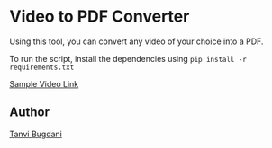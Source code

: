 # Video to PDF Converter

Using this tool, you can convert any video of your choice into a PDF.

To run the script, install the dependencies using
`pip install -r requirements.txt`

[Sample Video Link](https://www.youtube.com/watch?v=rGHrKkieqCY)

## Author

[Tanvi Bugdani](https://github.com/tanvi355)
